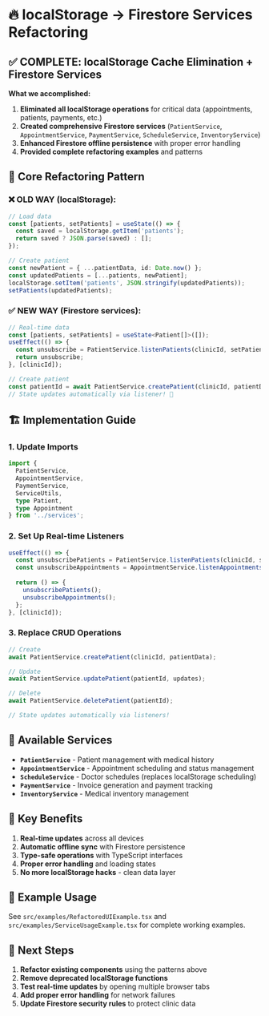 # 🔥 localStorage → Firestore Services Refactoring

## ✅ COMPLETE: localStorage Cache Elimination + Firestore Services

**What we accomplished:**
1. **Eliminated all localStorage operations** for critical data (appointments, patients, payments, etc.)
2. **Created comprehensive Firestore services** (`PatientService`, `AppointmentService`, `PaymentService`, `ScheduleService`, `InventoryService`)
3. **Enhanced Firestore offline persistence** with proper error handling
4. **Provided complete refactoring examples** and patterns

## 🔧 Core Refactoring Pattern

### ❌ OLD WAY (localStorage):
```typescript
// Load data
const [patients, setPatients] = useState(() => {
  const saved = localStorage.getItem('patients');
  return saved ? JSON.parse(saved) : [];
});

// Create patient
const newPatient = { ...patientData, id: Date.now() };
const updatedPatients = [...patients, newPatient];
localStorage.setItem('patients', JSON.stringify(updatedPatients));
setPatients(updatedPatients);
```

### ✅ NEW WAY (Firestore services):
```typescript
// Real-time data
const [patients, setPatients] = useState<Patient[]>([]);
useEffect(() => {
  const unsubscribe = PatientService.listenPatients(clinicId, setPatients);
  return unsubscribe;
}, [clinicId]);

// Create patient
const patientId = await PatientService.createPatient(clinicId, patientData);
// State updates automatically via listener! 🎉
```

## 🏗️ Implementation Guide

### 1. Update Imports
```typescript
import { 
  PatientService,
  AppointmentService,
  PaymentService,
  ServiceUtils,
  type Patient,
  type Appointment
} from '../services';
```

### 2. Set Up Real-time Listeners
```typescript
useEffect(() => {
  const unsubscribePatients = PatientService.listenPatients(clinicId, setPatients);
  const unsubscribeAppointments = AppointmentService.listenAppointments(clinicId, setAppointments);
  
  return () => {
    unsubscribePatients();
    unsubscribeAppointments();
  };
}, [clinicId]);
```

### 3. Replace CRUD Operations
```typescript
// Create
await PatientService.createPatient(clinicId, patientData);

// Update  
await PatientService.updatePatient(patientId, updates);

// Delete
await PatientService.deletePatient(patientId);

// State updates automatically via listeners!
```

## 📂 Available Services

- **`PatientService`** - Patient management with medical history
- **`AppointmentService`** - Appointment scheduling and status management
- **`ScheduleService`** - Doctor schedules (replaces localStorage scheduling)
- **`PaymentService`** - Invoice generation and payment tracking
- **`InventoryService`** - Medical inventory management

## 🎯 Key Benefits

1. **Real-time updates** across all devices
2. **Automatic offline sync** with Firestore persistence
3. **Type-safe operations** with TypeScript interfaces
4. **Proper error handling** and loading states
5. **No more localStorage hacks** - clean data layer

## 📝 Example Usage

See `src/examples/RefactoredUIExample.tsx` and `src/examples/ServiceUsageExample.tsx` for complete working examples.

## 🚀 Next Steps

1. **Refactor existing components** using the patterns above
2. **Remove deprecated localStorage functions** 
3. **Test real-time updates** by opening multiple browser tabs
4. **Add proper error handling** for network failures
5. **Update Firestore security rules** to protect clinic data 